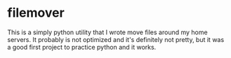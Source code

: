 # filemover
This is a simply python utility that I wrote move files around my home servers.  It probably is not optimized and it's definitely not pretty, but it was a good first project to practice python and it works.
